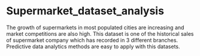 # Supermarket_dataset_analysis
The growth of supermarkets in most populated cities are increasing and market competitions are also high. This dataset is one of the historical sales of supermarket company which has recorded in 3 different branches. Predictive data analytics methods are easy to apply with this datasets.
